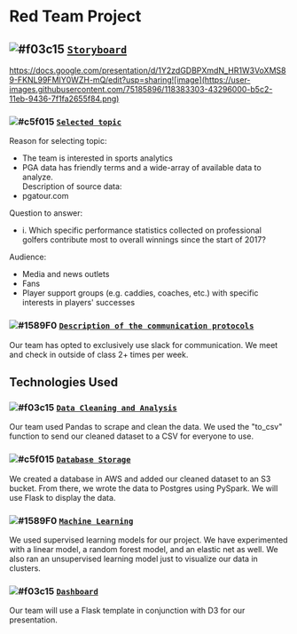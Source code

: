 # Red Team Project
## ![#f03c15](https://via.placeholder.com/15/f03c15/000000?text=+) <ins>`Storyboard`</ins>
https://docs.google.com/presentation/d/1Y2zdGDBPXmdN_HR1W3VoXMS89-FKNL99FMIY0WZH-mQ/edit?usp=sharing![image](https://user-images.githubusercontent.com/75185896/118383303-43296000-b5c2-11eb-9436-7f1fa2655f84.png)
### ![#c5f015](https://via.placeholder.com/15/c5f015/000000?text=+) <ins>`Selected topic`</ins>
Reason for selecting topic:  
* The team is interested in sports analytics 
* PGA data has friendly terms and a wide-array of available data to analyze.    
Description of source data:  
* pgatour.com

Question to answer:  
* i. Which specific performance statistics collected on professional golfers contribute most to overall winnings since the start of 2017?
  
Audience: 
* Media and news outlets
* Fans
* Player support groups (e.g. caddies, coaches, etc.) with specific interests in players' successes
### ![#1589F0](https://via.placeholder.com/15/1589F0/000000?text=+) <ins>`Description of the communication protocols`</ins>
Our team has opted to exclusively use slack for communication.  We meet and check in outside of class 2+ times per week.
## Technologies Used
### ![#f03c15](https://via.placeholder.com/15/f03c15/000000?text=+) <ins>`Data Cleaning and Analysis`</ins>
Our team used Pandas to scrape and clean the data.  We used the "to_csv" function to send our cleaned dataset to a CSV for everyone to use.
### ![#c5f015](https://via.placeholder.com/15/c5f015/000000?text=+) <ins>`Database Storage`</ins>
We created a database in AWS and added our cleaned dataset to an S3 bucket.  From there, we wrote the data to Postgres using PySpark.  We will use Flask to display the data.
### ![#1589F0](https://via.placeholder.com/15/1589F0/000000?text=+) <ins>`Machine Learning`</ins>
We used supervised learning models for our project.  We have experimented with a linear model, a random forest model, and an elastic net as well.  We also ran an unsupervised learning model just to visualize our data in clusters.
### ![#f03c15](https://via.placeholder.com/15/f03c15/000000?text=+) <ins>`Dashboard`</ins>
Our team will use a Flask template in conjunction with D3 for our presentation.
